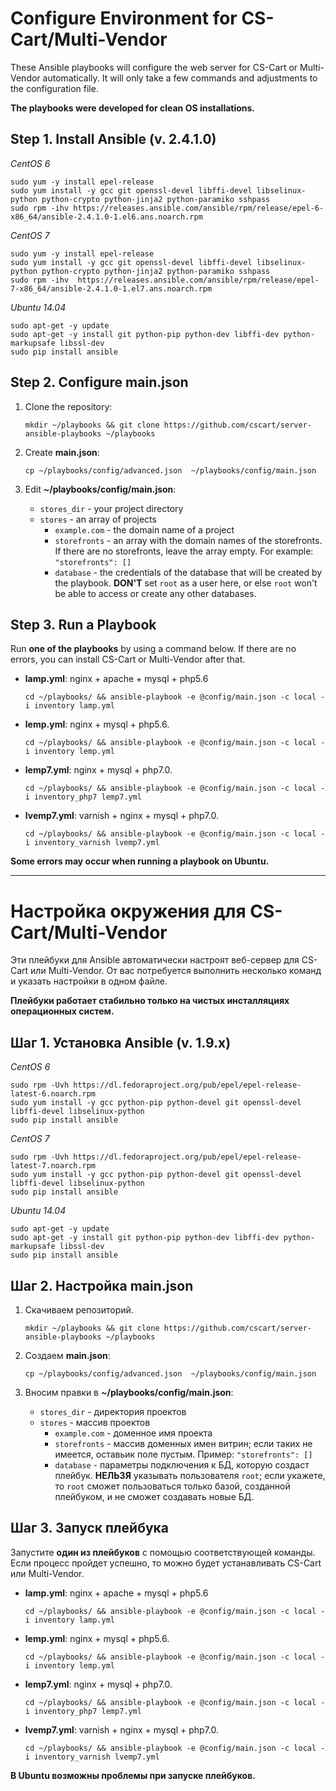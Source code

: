 # Configure Environment for CS-Cart/Multi-Vendor

These Ansible playbooks will configure the web server for CS-Cart or Multi-Vendor automatically. It will only take a few commands and adjustments to the configuration file.

**The playbooks were developed for clean OS installations.**


## Step 1. Install Ansible (v. 2.4.1.0)

*CentOS 6*

```
sudo yum -y install epel-release
sudo yum install -y gcc git openssl-devel libffi-devel libselinux-python python-crypto python-jinja2 python-paramiko sshpass
sudo rpm -ihv https://releases.ansible.com/ansible/rpm/release/epel-6-x86_64/ansible-2.4.1.0-1.el6.ans.noarch.rpm
```

*CentOS 7*

```
sudo yum -y install epel-release
sudo yum install -y gcc git openssl-devel libffi-devel libselinux-python python-crypto python-jinja2 python-paramiko sshpass
sudo rpm -ihv  https://releases.ansible.com/ansible/rpm/release/epel-7-x86_64/ansible-2.4.1.0-1.el7.ans.noarch.rpm
```

*Ubuntu 14.04*

```
sudo apt-get -y update
sudo apt-get -y install git python-pip python-dev libffi-dev python-markupsafe libssl-dev
sudo pip install ansible
```

## Step 2. Configure main.json

1. Clone the repository: 

   ```
   mkdir ~/playbooks && git clone https://github.com/cscart/server-ansible-playbooks ~/playbooks
   ```

2. Create **main.json**:

   ```
   cp ~/playbooks/config/advanced.json  ~/playbooks/config/main.json
   ```

3. Edit **~/playbooks/config/main.json**:

   * `stores_dir` - your project directory
   * `stores` - an array of projects
     * `example.com` - the domain name of a project
     * `storefronts` - an array with the domain names of the storefronts. If there are no storefronts, leave the array empty. For example: `"storefronts": []`
     * `database` - the credentials of the database that will be created by the playbook. **DON'T** set `root` as a user here, or else `root` won't be able to access or create any other databases.


## Step 3. Run a Playbook

Run **one of the playbooks** by using a command below. If there are no errors, you can install CS-Cart or Multi-Vendor after that.

* **lamp.yml**: nginx + apache + mysql + php5.6

  ```
  cd ~/playbooks/ && ansible-playbook -e @config/main.json -c local -i inventory lamp.yml
  ```

* **lemp.yml**: nginx + mysql + php5.6.

  ```
  cd ~/playbooks/ && ansible-playbook -e @config/main.json -c local -i inventory lemp.yml
  ```

* **lemp7.yml**: nginx + mysql + php7.0.

  ```
  cd ~/playbooks/ && ansible-playbook -e @config/main.json -c local -i inventory_php7 lemp7.yml
  ```

* **lvemp7.yml**: varnish + nginx + mysql + php7.0.

  ```
  cd ~/playbooks/ && ansible-playbook -e @config/main.json -c local -i inventory_varnish lvemp7.yml
  ```

**Some errors may occur when running a playbook on Ubuntu.**

---

# Настройка окружения для CS-Cart/Multi-Vendor

Эти плейбуки для Ansible автоматически настроят веб-сервер для CS-Cart или Multi-Vendor. От вас потребуется выполнить несколько команд и указать настройки в одном файле.

**Плейбуки работает стабильно только на чистых инсталляциях операционных систем.**

## Шаг 1. Установка Ansible (v. 1.9.x)

*CentOS 6*

```
sudo rpm -Uvh https://dl.fedoraproject.org/pub/epel/epel-release-latest-6.noarch.rpm
sudo yum install -y gcc python-pip python-devel git openssl-devel libffi-devel libselinux-python
sudo pip install ansible
```

*CentOS 7*

```
sudo rpm -Uvh https://dl.fedoraproject.org/pub/epel/epel-release-latest-7.noarch.rpm
sudo yum install -y gcc python-pip python-devel git openssl-devel libffi-devel libselinux-python
sudo pip install ansible
```

*Ubuntu 14.04*

```
sudo apt-get -y update
sudo apt-get -y install git python-pip python-dev libffi-dev python-markupsafe libssl-dev
sudo pip install ansible
```


## Шаг 2. Настройка main.json

1. Скачиваем репозиторий.

   ```
   mkdir ~/playbooks && git clone https://github.com/cscart/server-ansible-playbooks ~/playbooks
   ```

2. Создаем **main.json**:

   ```
   cp ~/playbooks/config/advanced.json  ~/playbooks/config/main.json
   ```

3. Вносим правки в **~/playbooks/config/main.json**:
   * `stores_dir` - директория проектов
   * `stores` - массив проектов
     * `example.com` - доменное имя проекта
     * `storefronts` - массив доменных имен витрин; если таких не имеется, оставьик поле пустым. Пример: `"storefronts": []`
     * `database` - параметры подключения к БД, которую создаст плейбук. **НЕЛЬЗЯ** указывать пользователя `root`; если укажете, то `root` сможет пользоваться только базой, созданной плейбуком, и не сможет создавать новые БД.


## Шаг 3. Запуск плейбука

Запустите **один из плейбуков** с помощью соответствующей команды. Если процесс пройдет успешно, то можно будет устанавливать CS-Cart или Multi-Vendor.

* **lamp.yml**: nginx + apache + mysql + php5.6

  ```
  cd ~/playbooks/ && ansible-playbook -e @config/main.json -c local -i inventory lamp.yml
  ```

* **lemp.yml**: nginx + mysql + php5.6.

  ```
  cd ~/playbooks/ && ansible-playbook -e @config/main.json -c local -i inventory lemp.yml
  ```

* **lemp7.yml**: nginx + mysql + php7.0.

  ```
  cd ~/playbooks/ && ansible-playbook -e @config/main.json -c local -i inventory_php7 lemp7.yml
  ```

* **lvemp7.yml**: varnish + nginx + mysql + php7.0.

  ```
  cd ~/playbooks/ && ansible-playbook -e @config/main.json -c local -i inventory_varnish lvemp7.yml
  ```

**В Ubuntu возможны проблемы при запуске плейбуков.**
